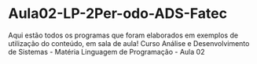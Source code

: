# Aula02-LP-2Per-odo-ADS-Fatec
Aqui estão todos os programas que foram elaborados em exemplos de utilização do conteúdo, em sala de aula!
Curso Análise e Desenvolvimento de Sistemas - Matéria Linguagem de Programação - Aula 02
